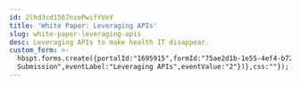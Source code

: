 ```yaml
---
id: 2lhd3cd1567nzePwifYVeY
title: 'White Paper: Leveraging APIs'
slug: white-paper-leveraging-apis
desc: Leveraging APIs to make health IT disappear.
custom_form: >-
  hbspt.forms.create({portalId:"1695915",formId:"75ae2d1b-1e55-4ef4-b729-793380b56082",target:"#hsFormContainer",onFormSubmit:function(e){window.dataLayer=window.dataLayer||[],window.dataLayer.push({event:"GAEvent",eventCategory:"Report",eventAction:"Form
  Submission",eventLabel:"Leveraging APIs",eventValue:"2"})},css:""});
---
```


  